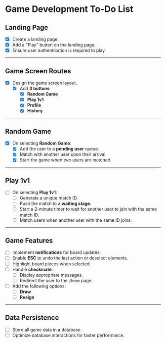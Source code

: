 # Game Development To-Do List

## Landing Page

- [x] Create a landing page.
- [x] Add a "Play" button on the landing page.
- [x] Ensure user authentication is required to play.

---

## Game Screen Routes

- [x] Design the game screen layout.
  - [x] Add **3 buttons**:
    - [x] **Random Game**
    - [x] **Play 1v1**
    - [x] **Profile**
    - [x] **History**

---

## Random Game

- [x] On selecting **Random Game**:
  - [x] Add the user to a **pending user** queue.
  - [x] Match with another user upon their arrival.
  - [x] Start the game when two users are matched.

---

## Play 1v1

- [ ] On selecting **Play 1v1**:
  - [ ] Generate a unique match ID.
  - [ ] Push the match to a **waiting stage**.
  - [ ] Start a 2-minute timer to wait for another user to join with the same match ID.
  - [ ] Match users when another user with the same ID joins.

---

## Game Features

- [ ] Implement **notifications** for board updates.
- [ ] Enable **ESC** to undo the last action or deselect elements.
- [ ] Highlight board pieces when selected.
- [ ] Handle **checkmate**:
  - [ ] Display appropriate messages.
  - [ ] Redirect the user to the `/home` page.
- [ ] Add the following options:
  - [ ] **Draw**
  - [ ] **Resign**

---

## Data Persistence

- [ ] Store all game data in a database.
- [ ] Optimize database interactions for faster performance.
